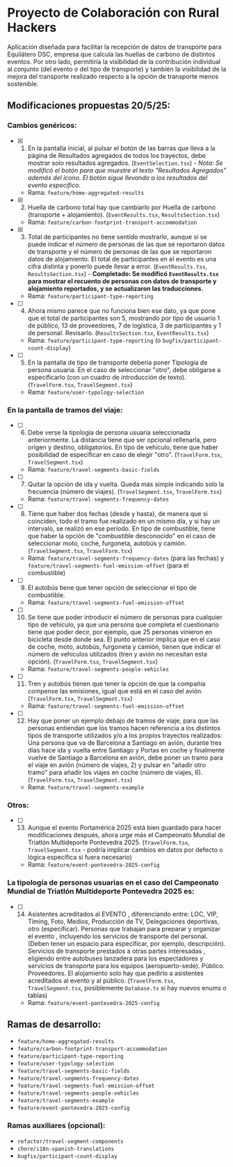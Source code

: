 # Proyecto de Colaboración con Rural Hackers

Aplicación diseñada para facilitar la recepción de datos de transporte para Equilátero DSC, empresa que calcula las huellas de carbono de distintos eventos. Por otro lado, permitiría la visibilidad de la contribución individual al conjunto (del evento o del tipo de transporte) y también la visibilidad de la mejora del transporte realizado respecto a la opción de transporte menos sostenible.

## Modificaciones propuestas 20/5/25:

### Cambios genéricos:

- [x] 1. En la pantalla inicial, al pulsar el botón de las barras que lleva a la página de Resultados agregados de todos los trayectos, debe mostrar solo resultados agregados. (`EventSelection.tsx`) - _Nota: Se modificó el botón para que muestre el texto "Resultados Agregados" además del icono. El botón sigue llevando a los resultados del evento específico._
  - Rama: `feature/home-aggregated-results`
- [x] 2. Huella de carbono total hay que cambiarlo por Huella de carbono (transporte + alojamiento). (`EventResults.tsx`, `ResultsSection.tsx`)
  - Rama: `feature/carbon-footprint-transport-accommodation`
- [x] 3. Total de participantes no tiene sentido mostrarlo, aunque sí se puede indicar el número de personas de las que se reportaron datos de transporte y el número de personas de las que se reportaron datos de alojamiento. El total de participantes en el evento es una cifra distinta y ponerlo puede llevar a error. (`EventResults.tsx`, `ResultsSection.tsx`) - **Completado: Se modificó `EventResults.tsx` para mostrar el recuento de personas con datos de transporte y alojamiento reportados, y se actualizaron las traducciones.**
  - Rama: `feature/participant-type-reporting`
- [ ] 4. Ahora mismo parece que no funciona bien ese dato, ya que pone que el total de participantes son 5, mostrando por tipo de usuario 1 de público, 13 de proveedores, 7 de logística, 3 de participantes y 1 de personal. Revisarlo. (`ResultsSection.tsx`, `EventResults.tsx`)
  - Rama: `feature/participant-type-reporting` (o `bugfix/participant-count-display`)
- [ ] 5. En la pantalla de tipo de transporte debería poner Tipología de persona usuaria. En el caso de seleccionar "otro", debe obligarse a especificarlo (con un cuadro de introducción de texto). (`TravelForm.tsx`, `TravelSegment.tsx`)
  - Rama: `feature/user-typology-selection`

### En la pantalla de tramos del viaje:

- [ ] 6. Debe verse la tipología de persona usuaria seleccionada anteriormente. La distancia tiene que ser opcional rellenarla, pero origen y destino, obligatorios. En tipo de vehículo, tiene que haber posibilidad de especificar en caso de elegir "otro". (`TravelForm.tsx`, `TravelSegment.tsx`)
  - Rama: `feature/travel-segments-basic-fields`
- [ ] 7. Quitar la opción de ida y vuelta. Queda más simple indicando solo la frecuencia (número de viajes). (`TravelSegment.tsx`, `TravelForm.tsx`)
  - Rama: `feature/travel-segments-frequency-dates`
- [ ] 8. Tiene que haber dos fechas (desde y hasta), de manera que si coinciden, todo el tramo fue realizado en un mismo día, y si hay un intervalo, se realizó en ese período. En tipo de combustible, tiene que haber la opción de "combustible desconocido" en el caso de seleccionar moto, coche, furgoneta, autobús y camión. (`TravelSegment.tsx`, `TravelForm.tsx`)
  - Rama: `feature/travel-segments-frequency-dates` (para las fechas) y `feature/travel-segments-fuel-emission-offset` (para el combustible)
- [ ] 9. El autobús tiene que tener opción de seleccionar el tipo de combustible.
  - Rama: `feature/travel-segments-fuel-emission-offset`
- [ ] 10. Se tiene que poder introducir el número de personas para cualquier tipo de vehículo, ya que una persona que completa el cuestionario tiene que poder decir, por ejemplo, que 25 personas vinieron en bicicleta desde donde sea. El punto anterior implica que en el caso de coche, moto, autobús, furgoneta y camión, tienen que indicar el número de vehículos utilizados (tren y avión no necesitan esta opción). (`TravelForm.tsx`, `TravelSegment.tsx`)
  - Rama: `feature/travel-segments-people-vehicles`
- [ ] 11. Tren y autobús tienen que tener la opción de que la compañía compense las emisiones, igual que está en el caso del avión. (`TravelForm.tsx`, `TravelSegment.tsx`)
  - Rama: `feature/travel-segments-fuel-emission-offset`
- [ ] 12. Hay que poner un ejemplo debajo de tramos de viaje, para que las personas entiendan que los tramos hacen referencia a los distintos tipos de transporte utilizados y/o a los propios trayectos realizados: Una persona que va de Barcelona a Santiago en avión, durante tres días hace ida y vuelta entre Santiago y Portas en coche y finalmente vuelve de Santiago a Barcelona en avión, debe poner un tramo para el viaje en avión (número de viajes, 2) y pulsar en "añadir otro tramo" para añadir los viajes en coche (número de viajes, 6). (`TravelForm.tsx`, `TravelSegment.tsx`)
  - Rama: `feature/travel-segments-example`

### Otros:

- [ ] 13. Aunque el evento Portamérica 2025 está bien guardado para hacer modificaciones después, ahora urge más el Campeonato Mundial de Triatlón Multideporte Pontevedra 2025. (`TravelForm.tsx`, `TravelSegment.tsx` - podría implicar cambios en datos por defecto o lógica específica si fuera necesario)
  - Rama: `feature/event-pontevedra-2025-config`

### La tipología de personas usuarias en el caso del Campeonato Mundial de Triatlón Multideporte Pontevedra 2025 es:

- [ ] 14. Asistentes acreditados al EVENTO , diferenciando entre: LOC, VIP, Timing, Foto, Medios, Producción de TV, Delegaciones deportivas, otro (especificar). Personas que trabajan para preparar y organizar el evento , incluyendo los servicios de transporte del personal. (Deben tener un espacio para especificar, por ejemplo, descripción). Servicios de transporte prestados a otras partes interesadas , eligiendo entre autobuses lanzadera para los espectadores y servicios de transporte para los equipos (aeropuerto-sede). Público. Proveedores. El alojamiento solo hay que pedirlo a asistentes acreditados al evento y al público. (`TravelForm.tsx`, `TravelSegment.tsx`, posiblemente `Database.ts` si hay nuevos enums o tablas)
  - Rama: `feature/event-pontevedra-2025-config`

## Ramas de desarrollo:

- `feature/home-aggregated-results`
- `feature/carbon-footprint-transport-accommodation`
- `feature/participant-type-reporting`
- `feature/user-typology-selection`
- `feature/travel-segments-basic-fields`
- `feature/travel-segments-frequency-dates`
- `feature/travel-segments-fuel-emission-offset`
- `feature/travel-segments-people-vehicles`
- `feature/travel-segments-example`
- `feature/event-pontevedra-2025-config`

### Ramas auxiliares (opcional):

- `refactor/travel-segment-components`
- `chore/i18n-spanish-translations`
- `bugfix/participant-count-display`
